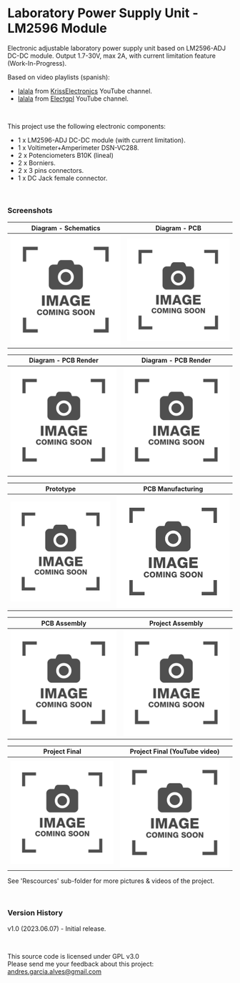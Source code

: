 # Laboratory Power Supply Unit - LM2596 Module

Electronic adjustable laboratory power supply unit based on LM2596-ADJ DC-DC module. Output 1.7-30V, max 2A, with current limitation feature (Work-In-Progress).  

Based on video playlists (spanish):  
- [lalala](https://www.youtube.com/playlist?list=PLrgHsDQ2jwt0jt3FgAbFxksGTbsloWIvi) from [KrissElectronics](https://www.youtube.com/@XXXXXXXX) YouTube channel.
- [lalala](https://www.youtube.com/playlist?list=PLrgHsDQ2jwt0jt3FgAbFxksGTbsloWIvi) from [Electgpl](https://www.youtube.com/@XXXXXXXX) YouTube channel.

&nbsp;

This project use the following electronic components:
- 1 x LM2596-ADJ DC-DC module (with current limitation).
- 1 x Voltimeter+Amperimeter DSN-VC288.
- 2 x Potenciometers B10K (lineal)
- 2 x Borniers.
- 2 x 3 pins connectors.
- 1 x DC Jack female connector.

&nbsp;

### Screenshots

| Diagram - Schematics                               | Diagram - PCB                                      |
|----------------------------------------------------|----------------------------------------------------|
| ![](Resources/01-schematic-diagram.png)            | ![](Resources/02-pcb-diagram.png)                  |

| Diagram - PCB Render                               | Diagram - PCB Render                               |
|----------------------------------------------------|----------------------------------------------------|
| ![](Resources/03-pcb-render-front-side.png)        | ![](Resources/04-pcb-render-back-side.png)         |

| Prototype                                          | PCB Manufacturing                                  |
|----------------------------------------------------|----------------------------------------------------|
| ![](Resources/05-photo-coming-soon.png)            | ![](Resources/06-photo-coming-soon.png)            |

| PCB Assembly                                       | Project Assembly                                   |
|----------------------------------------------------|----------------------------------------------------|
| ![](Resources/07-photo-coming-soon.png)            | ![](Resources/08-photo-coming-soon.png)            |

| Project Final                                      | Project Final (YouTube video)                      |
|----------------------------------------------------|----------------------------------------------------|
| ![](Resources/09-photo-coming-soon.png)            | ![](Resources/10-photo-coming-soon.png)            |

See 'Rescources' sub-folder for more pictures & videos of the project.

&nbsp;

### Version History

v1.0 (2023.06.07) - Initial release.  

&nbsp;

This source code is licensed under GPL v3.0  
Please send me your feedback about this project: andres.garcia.alves@gmail.com
